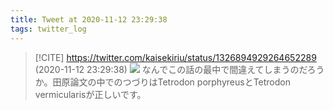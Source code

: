 ```yaml
---
title: Tweet at 2020-11-12 23:29:38
tags: twitter_log
---
```


> [!CITE] https://twitter.com/kaisekiriu/status/1326894929264652289 (2020-11-12 23:29:38)
> ![](https://twitter.com/kaisekiriu/status/1326894929264652289)
> なんでこの話の最中で間違えてしまうのだろうか。田原論文の中でのつづりはTetrodon porphyreusとTetrodon vermicularisが正しいです。
